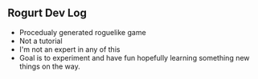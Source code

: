 ## Rogurt Dev Log

* Procedualy generated roguelike game
* Not a tutorial
* I'm not an expert in any of this
* Goal is to experiment and have fun hopefully learning something new things on the way.

